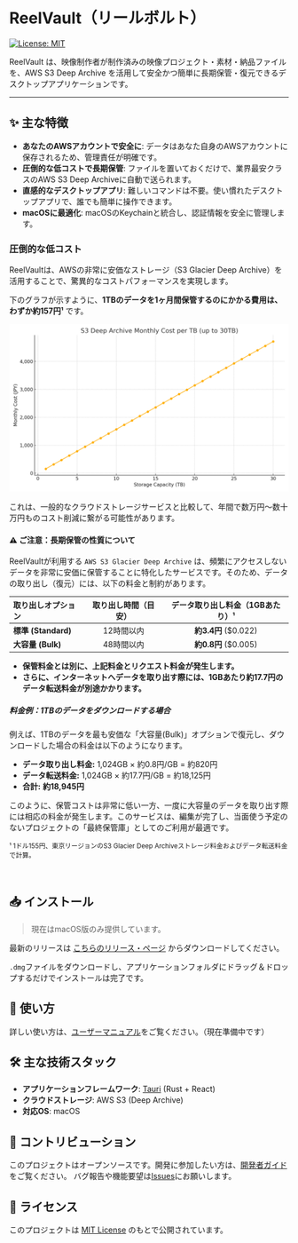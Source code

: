 # ReelVault（リールボルト）

[![License: MIT](https://img.shields.io/badge/License-MIT-yellow.svg)](https://opensource.org/licenses/MIT)

ReelVault は、映像制作者が制作済みの映像プロジェクト・素材・納品ファイルを、AWS S3 Deep Archive を活用して安全かつ簡単に長期保管・復元できるデスクトップアプリケーションです。

---

## ✨ 主な特徴

- **あなたのAWSアカウントで安全に**: データはあなた自身のAWSアカウントに保存されるため、管理責任が明確です。
- **圧倒的な低コストで長期保管**: ファイルを置いておくだけで、業界最安クラスのAWS S3 Deep Archiveに自動で送られます。
- **直感的なデスクトップアプリ**: 難しいコマンドは不要。使い慣れたデスクトップアプリで、誰でも簡単に操作できます。
- **macOSに最適化**: macOSのKeychainと統合し、認証情報を安全に管理します。

### 圧倒的な低コスト

ReelVaultは、AWSの非常に安価なストレージ（S3 Glacier Deep Archive）を活用することで、驚異的なコストパフォーマンスを実現します。

下のグラフが示すように、**1TBのデータを1ヶ月間保管するのにかかる費用は、わずか約157円¹** です。

![S3 Deep Archive 月額費用](docs/assets/s3_deep_archive_simple_tb_cost.png)

これは、一般的なクラウドストレージサービスと比較して、年間で数万円〜数十万円ものコスト削減に繋がる可能性があります。

#### ⚠️ ご注意：長期保管の性質について

ReelVaultが利用する `AWS S3 Glacier Deep Archive` は、頻繁にアクセスしないデータを非常に安価に保管することに特化したサービスです。そのため、データの取り出し（復元）には、以下の料金と制約があります。

| 取り出しオプション | 取り出し時間（目安） | データ取り出し料金（1GBあたり）¹ |
|:---|:---:|:---:|
| **標準 (Standard)** | 12時間以内 | **約3.4円** ($0.022) |
| **大容量 (Bulk)** | 48時間以内 | **約0.8円** ($0.005) |

- **保管料金とは別に、上記料金とリクエスト料金が発生します。**
- **さらに、インターネットへデータを取り出す際には、1GBあたり約17.7円のデータ転送料金が別途かかります。**

##### 料金例：1TBのデータをダウンロードする場合
例えば、1TBのデータを最も安価な「大容量(Bulk)」オプションで復元し、ダウンロードした場合の料金は以下のようになります。

- **データ取り出し料金:** 1,024GB × 約0.8円/GB = 約820円
- **データ転送料金:** 1,024GB × 約17.7円/GB = 約18,125円
- **合計:** **約18,945円**

このように、保管コストは非常に低い一方、一度に大容量のデータを取り出す際には相応の料金が発生します。このサービスは、編集が完了し、当面使う予定のないプロジェクトの「最終保管庫」としてのご利用が最適です。

<small>¹ 1ドル155円、東京リージョンのS3 Glacier Deep Archiveストレージ料金およびデータ転送料金で計算。</small>

<br>

## 📥 インストール

> 現在はmacOS版のみ提供しています。

最新のリリースは [こちらのリリース・ページ](https://github.com/CIVICTECH-TV/ReelVault/releases) からダウンロードしてください。

`.dmg`ファイルをダウンロードし、アプリケーションフォルダにドラッグ＆ドロップするだけでインストールは完了です。

## 📖 使い方

詳しい使い方は、[ユーザーマニュアル](docs/user/MANUAL.md)をご覧ください。（現在準備中です）

## 🛠️ 主な技術スタック

- **アプリケーションフレームワーク**: [Tauri](https://tauri.app/) (Rust + React)
- **クラウドストレージ**: AWS S3 (Deep Archive)
- **対応OS**: macOS

## 🤝 コントリビューション

このプロジェクトはオープンソースです。開発に参加したい方は、[開発者ガイド](DEVELOPER_GUIDE.md)をご覧ください。
バグ報告や機能要望は[Issues](https://github.com/CIVICTECH-TV/ReelVault/issues)にお願いします。

## 📄 ライセンス

このプロジェクトは [MIT License](LICENSE) のもとで公開されています。 